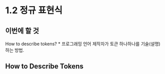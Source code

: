 # 1.2 정규 표현식

## 이번에 할 것

How to describe tokens?
    * 프로그래밍 언어 제작자가 토큰 하나하나를 기술(설명)하는 방법.

## How to Describe Tokens


